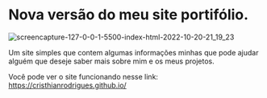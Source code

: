 # Nova versão do meu site portifólio.

![screencapture-127-0-0-1-5500-index-html-2022-10-20-21_19_23](https://user-images.githubusercontent.com/49444405/197109842-d3ec054e-206b-4e1d-968a-21a168669b17.png)

Um site simples que contem algumas informações minhas que pode ajudar alguém que deseje saber mais sobre mim e os meus projetos.

Você pode ver o site funcionando nesse link: https://cristhianrodrigues.github.io/
